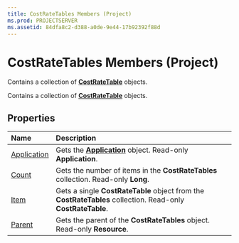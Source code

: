 ```yaml
---
title: CostRateTables Members (Project)
ms.prod: PROJECTSERVER
ms.assetid: 84dfa8c2-d388-a0de-9e44-17b92392f88d
---
```



# CostRateTables Members (Project)
 Contains a collection of **[CostRateTable](costratetable-object-project.md)** objects.

 Contains a collection of **[CostRateTable](costratetable-object-project.md)** objects.


## Properties



|**Name**|**Description**|
|:-----|:-----|
|[Application](costratetables-application-property-project.md)|Gets the  **[Application](application-object-project.md)** object. Read-only **Application**.|
|[Count](costratetables-count-property-project.md)|Gets the number of items in the  **CostRateTables** collection. Read-only **Long**.|
|[Item](costratetables-item-property-project.md)|Gets a single  **CostRateTable** object from the **CostRateTables** collection. Read-only **CostRateTable**.|
|[Parent](costratetables-parent-property-project.md)|Gets the parent of the  **CostRateTables** object. Read-only **Resource**.|

